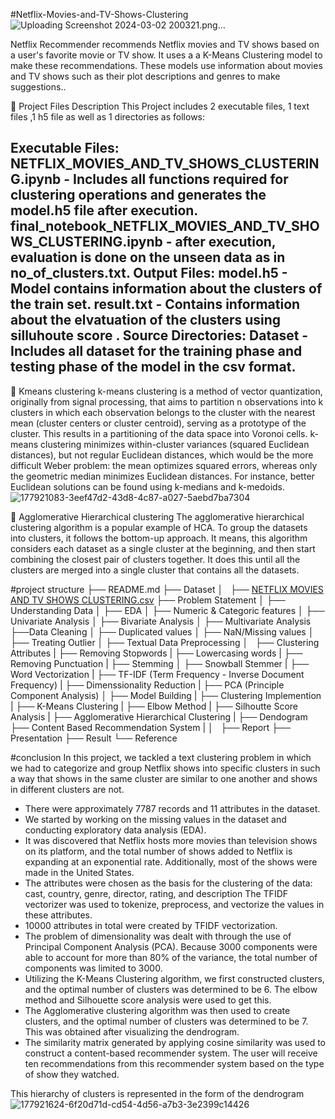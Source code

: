 #Netflix-Movies-and-TV-Shows-Clustering
![Uploading Screenshot 2024-03-02 200321.png…]()

Netflix Recommender recommends Netflix movies and TV shows based on a user's favorite movie or TV show. It uses a a K-Means Clustering model to make these recommendations. These models use information about movies and TV shows such as their plot descriptions and genres to make suggestions..

💾 Project Files Description
This Project includes 2 executable files, 1 text files ,1 h5 file as well as 1 directories as follows:

Executable Files:
NETFLIX_MOVIES_AND_TV_SHOWS_CLUSTERING.ipynb - Includes all functions required for clustering operations and generates the model.h5 file after execution.
final_notebook_NETFLIX_MOVIES_AND_TV_SHOWS_CLUSTERING.ipynb - after execution, evaluation is done on the unseen data as in no_of_clusters.txt.
Output Files:
model.h5 - Model contains information about the clusters of the train set.
result.txt - Contains information about the elvatuation of the clusters using silluhoute score .
Source Directories:
Dataset - Includes all dataset for the training phase and testing phase of the model in the csv format.
-----------------------------------------------------

📖 Kmeans clustering
k-means clustering is a method of vector quantization, originally from signal processing, that aims to partition n observations into k clusters in which each observation belongs to the cluster with the nearest mean (cluster centers or cluster centroid), serving as a prototype of the cluster. This results in a partitioning of the data space into Voronoi cells. k-means clustering minimizes within-cluster variances (squared Euclidean distances), but not regular Euclidean distances, which would be the more difficult Weber problem: the mean optimizes squared errors, whereas only the geometric median minimizes Euclidean distances. For instance, better Euclidean solutions can be found using k-medians and k-medoids.
![177921083-3eef47d2-43d8-4c87-a027-5aebd7ba7304](https://github.com/smaran19/Netflix-Movies-and-TV-Shows-Clustering/assets/150596819/4d64a992-6b2e-4900-b710-400c69bc271c)

📖 Agglomerative Hierarchical clustering
The agglomerative hierarchical clustering algorithm is a popular example of HCA. To group the datasets into clusters, it follows the bottom-up approach. It means, this algorithm considers each dataset as a single cluster at the beginning, and then start combining the closest pair of clusters together. It does this until all the clusters are merged into a single cluster that contains all the datasets.

#project structure
├── README.md
├── Dataset 
│   ├── [NETFLIX MOVIES AND TV SHOWS CLUSTERING.csv](https://github.com/Navneet2409/netflix-movies-and-tv-shows-clustering/files/10660309/NETFLIX.MOVIES.AND.TV.SHOWS.CLUSTERING.csv)
├── Problem Statement
│
├── Understanding Data
│
├── EDA
│   ├── Numeric & Categoric features
│   ├── Univariate Analysis
│   ├── Bivariate Analysis
│   ├── Multivariate Analysis
├──Data Cleaning
│   ├── Duplicated values
│   ├── NaN/Missing values
│   ├── Treating Outlier 
│
├── Textual Data Preprocessing
│   ├── Clustering Attributes
|   ├── Removing Stopwords
|   ├── Lowercasing words
|   ├── Removing Punctuation
|   ├── Stemming
│       ├── Snowball Stemmer
|   ├── Word Vectorization
|       ├── TF-IDF (Term Frequency - Inverse Document Frequency)
|   ├── Dimenssionality Reduction
|       ├── PCA (Principle Component Analysis)
│
├── Model Building
|   ├── Clustering Implemention
|       ├── K-Means Clustering
|           ├── Elbow Method
|           ├── Silhoutte Score Analysis
|       ├── Agglomerative Hierarchical Clustering
|           ├── Dendogram
├── Content Based Recommendation System
|
│   
├── Report
├── Presentation
├── Result
└── Reference


#conclusion
In this project, we tackled a text clustering problem in which we had to categorize and group Netflix shows into specific clusters in such a way that shows in the same cluster are similar to one another and shows in different clusters are not.

- There were approximately 7787 records and 11 attributes in the dataset.
- We started by working on the missing values in the dataset and conducting exploratory data analysis (EDA).
- It was discovered that Netflix hosts more movies than television shows on its platform, and the total number of shows added to Netflix is expanding at an 
exponential rate. Additionally, most of the shows were made in the United States.
- The attributes were chosen as the basis for the clustering of the data: cast, country, genre, director, rating, and description The TFIDF vectorizer was 
used to tokenize, preprocess, and vectorize the values in these attributes.
- 10000 attributes in total were created by TFIDF vectorization.
- The problem of dimensionality was dealt with through the use of Principal Component Analysis (PCA). Because 3000 components were able to account for more than 
80% of the variance, the total number of components was limited to 3000.
- Utilizing the K-Means Clustering algorithm, we first constructed clusters, and the optimal number of clusters was determined to be 6. The elbow method and 
Silhouette score analysis were used to get this.
- The Agglomerative clustering algorithm was then used to create clusters, and the optimal number of clusters was determined to be 7. This was obtained after 
visualizing the dendrogram.
- The similarity matrix generated by applying cosine similarity was used to construct a content-based recommender system. The user will receive ten 
recommendations from this recommender system based on the type of show they watched.

This hierarchy of clusters is represented in the form of the dendrogram![177921624-6f20d71d-cd54-4d56-a7b3-3e2399c14426](https://github.com/smaran19/Netflix-Movies-and-TV-Shows-Clustering/assets/150596819/93a39779-108f-419c-bc54-30faf6122c96)



